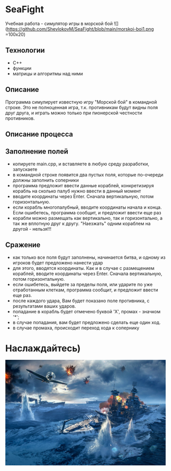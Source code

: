 # SeaFight
Учебная работа - симулятор игры в морской бой
![](https://github.com/ShevlokovM/SeaFight/blob/main/morskoi-boi1.png =100x20) 

## Технологии
- C++
- функции
- матрицы и алгоритмы над ними

## Описание
Программа симулирует известную игру "Морской бой" в командной строке. Это не полноценная игра, т.к. противникам будут видны поля друг друга, и играть можно только при пионерской честности противников.

## Описание процесса

## Заполнение полей
- копируете main.cpp, и вставляете в любую среду разработки, запускаете
- в командной строке появится два пустых поля, которые по-очереди должны заполнить соперники
- программа предложит ввести данные кораблей, конкретизируя корабль на сколько палуб нужно ввести в данный момент
- вводите координаты через Enter. Сначала вертикальную, потом горизонтальную.
- если корабль многопалубный, вводите координаты начала и конца. Если ошибетесь, программа сообщит, и предложит ввести еще раз
- корабли можно размещать как вертикально, так и горизонтально, а так же вплотную друг к другу. "Наезжать" одним кораблем на другой - нельзя!!!

## Сражение
- как только все поля будут заполнены, начинается битва, и одному из игроков будет предложено нанести удар
- для этого, вводятся координаты. Как и в случае с размещением кораблей, вводите координаты через Enter. Сначала вертикальную, потом горизонтальную.
- если ошибетесь, выйдете за пределы поля, или ударите по уже отработанным клеткам, программа сообщит, и предложит ввести еще раз.
- после каждого удара, Вам будет показано поле противника, с результатами ваших ударов.
- попадание в корабль будет отмечено буквой 'X', промах - значком '*';
- в случае попадания, вам будет предложено сделать еще один ход.
- в случае промаха, происходит переход хода к сопернику

# Наслаждайтесь)
![](https://github.com/ShevlokovM/SeaFight/blob/main/%D0%BC%D0%BE%D1%80%D1%81%D0%BA%D0%BE%D0%B9%20%D0%B1%D0%BE%D0%B9.jpg)
